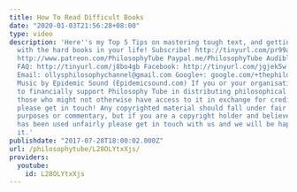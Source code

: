 ```yaml
---
title: How To Read Difficult Books
date: "2020-01-03T21:56:28+08:00"
type: video
description: 'Here''s my Top 5 Tips on mastering tough text, and getting to grips
  with the hard books in your life! Subscribe! http://tinyurl.com/pr99a46 Patreon:
  http://www.patreon.com/PhilosophyTube Paypal.me/PhilosophyTube Audible: http://tinyurl.com/jn6tpup
  FAQ: http://tinyurl.com/j8bo4gb Facebook: http://tinyurl.com/jgjek5w Twitter: @PhilosophyTube
  Email: ollysphilosophychannel@gmail.com Google+: google.com/+thephilosophytube realphilosophytube.tumblr.com
  Music by Epidemic Sound (Epidemicsound.com) If you or your organisation would like
  to financially support Philosophy Tube in distributing philosophical knowledge to
  those who might not otherwise have access to it in exchange for credits on the show,
  please get in touch! Any copyrighted material should fall under fair use for educational
  purposes or commentary, but if you are a copyright holder and believe your material
  has been used unfairly please get in touch with us and we will be happy to discuss
  it.'
publishdate: "2017-07-28T18:00:02.000Z"
url: /philosophytube/L28OLYtxXjs/
providers:
  youtube:
    id: L28OLYtxXjs
---
```

